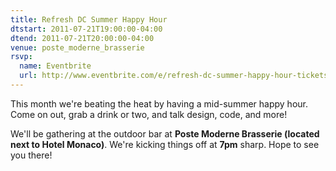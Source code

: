 ```yaml
---
title: Refresh DC Summer Happy Hour
dtstart: 2011-07-21T19:00:00-04:00
dtend: 2011-07-21T20:00:00-04:00
venue: poste_moderne_brasserie
rsvp:
  name: Eventbrite
  url: http://www.eventbrite.com/e/refresh-dc-summer-happy-hour-tickets-1782642933
---
```


This month we're beating the heat by having a mid-summer happy hour. Come on out, grab a drink or two, and talk design, code, and more!

We'll be gathering at the outdoor bar at **Poste Moderne Brasserie (located next to Hotel Monaco)**. We're kicking things off at **7pm** sharp. Hope to see you there!